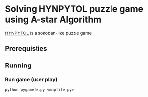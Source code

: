 # Solving HYNPYTOL puzzle game using A-star Algorithm

[HYNPYTOL](https://store.steampowered.com/app/2520000/HYNPYTOL/) is a sokoban-like puzzle game

## Prerequisties

## Running

### Run game (user play)

```
python pygamefe.py <mapfile.py>
```
